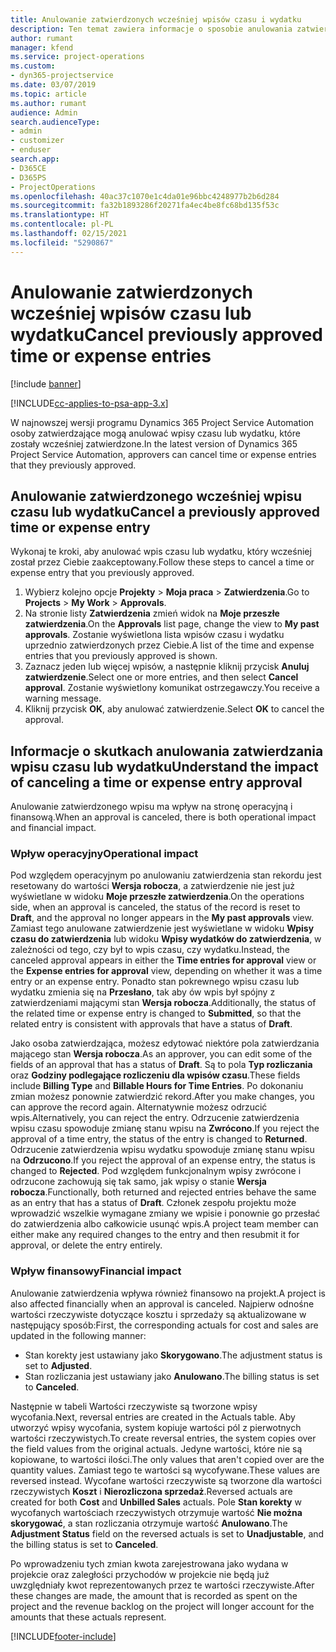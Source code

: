 ```yaml
---
title: Anulowanie zatwierdzonych wcześniej wpisów czasu i wydatku
description: Ten temat zawiera informacje o sposobie anulowania zatwierdzonej transakcji rozliczanej według czasu i wydatku.
author: rumant
manager: kfend
ms.service: project-operations
ms.custom:
- dyn365-projectservice
ms.date: 03/07/2019
ms.topic: article
ms.author: rumant
audience: Admin
search.audienceType:
- admin
- customizer
- enduser
search.app:
- D365CE
- D365PS
- ProjectOperations
ms.openlocfilehash: 40ac37c1070e1c4da01e96bbc4248977b2b6d284
ms.sourcegitcommit: fa32b1893286f20271fa4ec4be8fc68bd135f53c
ms.translationtype: HT
ms.contentlocale: pl-PL
ms.lasthandoff: 02/15/2021
ms.locfileid: "5290867"
---
```

# <a name="cancel-previously-approved-time-or-expense-entries"></a><span data-ttu-id="2b657-103">Anulowanie zatwierdzonych wcześniej wpisów czasu lub wydatku</span><span class="sxs-lookup"><span data-stu-id="2b657-103">Cancel previously approved time or expense entries</span></span>

[!include [banner](../includes/psa-now-project-operations.md)]

[!INCLUDE[cc-applies-to-psa-app-3.x](../includes/cc-applies-to-psa-app-3x.md)]

<span data-ttu-id="2b657-104">W najnowszej wersji programu Dynamics 365 Project Service Automation osoby zatwierdzające mogą anulować wpisy czasu lub wydatku, które zostały wcześniej zatwierdzone.</span><span class="sxs-lookup"><span data-stu-id="2b657-104">In the latest version of Dynamics 365 Project Service Automation, approvers can cancel time or expense entries that they previously approved.</span></span>

## <a name="cancel-a-previously-approved-time-or-expense-entry"></a><span data-ttu-id="2b657-105">Anulowanie zatwierdzonego wcześniej wpisu czasu lub wydatku</span><span class="sxs-lookup"><span data-stu-id="2b657-105">Cancel a previously approved time or expense entry</span></span>

<span data-ttu-id="2b657-106">Wykonaj te kroki, aby anulować wpis czasu lub wydatku, który wcześniej został przez Ciebie zaakceptowany.</span><span class="sxs-lookup"><span data-stu-id="2b657-106">Follow these steps to cancel a time or expense entry that you previously approved.</span></span>

1. <span data-ttu-id="2b657-107">Wybierz kolejno opcje **Projekty** \> **Moja praca** \> **Zatwierdzenia**.</span><span class="sxs-lookup"><span data-stu-id="2b657-107">Go to **Projects** \> **My Work** \> **Approvals**.</span></span>
2. <span data-ttu-id="2b657-108">Na stronie listy **Zatwierdzenia** zmień widok na **Moje przeszłe zatwierdzenia**.</span><span class="sxs-lookup"><span data-stu-id="2b657-108">On the **Approvals** list page, change the view to **My past approvals**.</span></span> <span data-ttu-id="2b657-109">Zostanie wyświetlona lista wpisów czasu i wydatku uprzednio zatwierdzonych przez Ciebie.</span><span class="sxs-lookup"><span data-stu-id="2b657-109">A list of the time and expense entries that you previously approved is shown.</span></span>
3. <span data-ttu-id="2b657-110">Zaznacz jeden lub więcej wpisów, a następnie kliknij przycisk **Anuluj zatwierdzenie**.</span><span class="sxs-lookup"><span data-stu-id="2b657-110">Select one or more entries, and then select **Cancel approval**.</span></span> <span data-ttu-id="2b657-111">Zostanie wyświetlony komunikat ostrzegawczy.</span><span class="sxs-lookup"><span data-stu-id="2b657-111">You receive a warning message.</span></span>
4. <span data-ttu-id="2b657-112">Kliknij przycisk **OK**, aby anulować zatwierdzenie.</span><span class="sxs-lookup"><span data-stu-id="2b657-112">Select **OK** to cancel the approval.</span></span>

## <a name="understand-the-impact-of-canceling-a-time-or-expense-entry-approval"></a><span data-ttu-id="2b657-113">Informacje o skutkach anulowania zatwierdzania wpisu czasu lub wydatku</span><span class="sxs-lookup"><span data-stu-id="2b657-113">Understand the impact of canceling a time or expense entry approval</span></span>

<span data-ttu-id="2b657-114">Anulowanie zatwierdzonego wpisu ma wpływ na stronę operacyjną i finansową.</span><span class="sxs-lookup"><span data-stu-id="2b657-114">When an approval is canceled, there is both operational impact and financial impact.</span></span>

### <a name="operational-impact"></a><span data-ttu-id="2b657-115">Wpływ operacyjny</span><span class="sxs-lookup"><span data-stu-id="2b657-115">Operational impact</span></span>

<span data-ttu-id="2b657-116">Pod względem operacyjnym po anulowaniu zatwierdzenia stan rekordu jest resetowany do wartości **Wersja robocza**, a zatwierdzenie nie jest już wyświetlane w widoku **Moje przeszłe zatwierdzenia**.</span><span class="sxs-lookup"><span data-stu-id="2b657-116">On the operations side, when an approval is canceled, the status of the record is reset to **Draft**, and the approval no longer appears in the **My past approvals** view.</span></span> <span data-ttu-id="2b657-117">Zamiast tego anulowane zatwierdzenie jest wyświetlane w widoku **Wpisy czasu do zatwierdzenia** lub widoku **Wpisy wydatków do zatwierdzenia**, w zależności od tego, czy był to wpis czasu, czy wydatku.</span><span class="sxs-lookup"><span data-stu-id="2b657-117">Instead, the canceled approval appears in either the **Time entries for approval** view or the **Expense entries for approval** view, depending on whether it was a time entry or an expense entry.</span></span> <span data-ttu-id="2b657-118">Ponadto stan pokrewnego wpisu czasu lub wydatku zmienia się na **Przesłano**, tak aby ów wpis był spójny z zatwierdzeniami mającymi stan **Wersja robocza**.</span><span class="sxs-lookup"><span data-stu-id="2b657-118">Additionally, the status of the related time or expense entry is changed to **Submitted**, so that the related entry is consistent with approvals that have a status of **Draft**.</span></span>

<span data-ttu-id="2b657-119">Jako osoba zatwierdzająca, możesz edytować niektóre pola zatwierdzania mającego stan **Wersja robocza**.</span><span class="sxs-lookup"><span data-stu-id="2b657-119">As an approver, you can edit some of the fields of an approval that has a status of **Draft**.</span></span> <span data-ttu-id="2b657-120">Są to pola **Typ rozliczania** oraz **Godziny podlegające rozliczeniu dla wpisów czasu**.</span><span class="sxs-lookup"><span data-stu-id="2b657-120">These fields include **Billing Type** and **Billable Hours for Time Entries**.</span></span> <span data-ttu-id="2b657-121">Po dokonaniu zmian możesz ponownie zatwierdzić rekord.</span><span class="sxs-lookup"><span data-stu-id="2b657-121">After you make changes, you can approve the record again.</span></span> <span data-ttu-id="2b657-122">Alternatywnie możesz odrzucić wpis.</span><span class="sxs-lookup"><span data-stu-id="2b657-122">Alternatively, you can reject the entry.</span></span> <span data-ttu-id="2b657-123">Odrzucenie zatwierdzenia wpisu czasu spowoduje zmianę stanu wpisu na **Zwrócono**.</span><span class="sxs-lookup"><span data-stu-id="2b657-123">If you reject the approval of a time entry, the status of the entry is changed to **Returned**.</span></span> <span data-ttu-id="2b657-124">Odrzucenie zatwierdzenia wpisu wydatku spowoduje zmianę stanu wpisu na **Odrzucono**.</span><span class="sxs-lookup"><span data-stu-id="2b657-124">If you reject the approval of an expense entry, the status is changed to **Rejected**.</span></span> <span data-ttu-id="2b657-125">Pod względem funkcjonalnym wpisy zwrócone i odrzucone zachowują się tak samo, jak wpisy o stanie **Wersja robocza**.</span><span class="sxs-lookup"><span data-stu-id="2b657-125">Functionally, both returned and rejected entries behave the same as an entry that has a status of **Draft**.</span></span> <span data-ttu-id="2b657-126">Członek zespołu projektu może wprowadzić wszelkie wymagane zmiany we wpisie i ponownie go przesłać do zatwierdzenia albo całkowicie usunąć wpis.</span><span class="sxs-lookup"><span data-stu-id="2b657-126">A project team member can either make any required changes to the entry and then resubmit it for approval, or delete the entry entirely.</span></span>

### <a name="financial-impact"></a><span data-ttu-id="2b657-127">Wpływ finansowy</span><span class="sxs-lookup"><span data-stu-id="2b657-127">Financial impact</span></span>

<span data-ttu-id="2b657-128">Anulowanie zatwierdzenia wpływa również finansowo na projekt.</span><span class="sxs-lookup"><span data-stu-id="2b657-128">A project is also affected financially when an approval is canceled.</span></span> <span data-ttu-id="2b657-129">Najpierw odnośne wartości rzeczywiste dotyczące kosztu i sprzedaży są aktualizowane w następujący sposób:</span><span class="sxs-lookup"><span data-stu-id="2b657-129">First, the corresponding actuals for cost and sales are updated in the following manner:</span></span>

- <span data-ttu-id="2b657-130">Stan korekty jest ustawiany jako **Skorygowano**.</span><span class="sxs-lookup"><span data-stu-id="2b657-130">The adjustment status is set to **Adjusted**.</span></span>
- <span data-ttu-id="2b657-131">Stan rozliczania jest ustawiany jako **Anulowano**.</span><span class="sxs-lookup"><span data-stu-id="2b657-131">The billing status is set to **Canceled**.</span></span>

<span data-ttu-id="2b657-132">Następnie w tabeli Wartości rzeczywiste są tworzone wpisy wycofania.</span><span class="sxs-lookup"><span data-stu-id="2b657-132">Next, reversal entries are created in the Actuals table.</span></span> <span data-ttu-id="2b657-133">Aby utworzyć wpisy wycofania, system kopiuje wartości pól z pierwotnych wartości rzeczywistych.</span><span class="sxs-lookup"><span data-stu-id="2b657-133">To create reversal entries, the system copies over the field values from the original actuals.</span></span> <span data-ttu-id="2b657-134">Jedyne wartości, które nie są kopiowane, to wartości ilości.</span><span class="sxs-lookup"><span data-stu-id="2b657-134">The only values that aren't copied over are the quantity values.</span></span> <span data-ttu-id="2b657-135">Zamiast tego te wartości są wycofywane.</span><span class="sxs-lookup"><span data-stu-id="2b657-135">These values are reversed instead.</span></span> <span data-ttu-id="2b657-136">Wycofane wartości rzeczywiste są tworzone dla wartości rzeczywistych **Koszt** i **Nierozliczona sprzedaż**.</span><span class="sxs-lookup"><span data-stu-id="2b657-136">Reversed actuals are created for both **Cost** and **Unbilled Sales** actuals.</span></span> <span data-ttu-id="2b657-137">Pole **Stan korekty** w wycofanych wartościach rzeczywistych otrzymuje wartość **Nie można skorygować**, a stan rozliczania otrzymuje wartość **Anulowano**.</span><span class="sxs-lookup"><span data-stu-id="2b657-137">The **Adjustment Status** field on the reversed actuals is set to **Unadjustable**, and the billing status is set to **Canceled**.</span></span>

<span data-ttu-id="2b657-138">Po wprowadzeniu tych zmian kwota zarejestrowana jako wydana w projekcie oraz zaległości przychodów w projekcie nie będą już uwzględniały kwot reprezentowanych przez te wartości rzeczywiste.</span><span class="sxs-lookup"><span data-stu-id="2b657-138">After these changes are made, the amount that is recorded as spent on the project and the revenue backlog on the project will longer account for the amounts that these actuals represent.</span></span>


[!INCLUDE[footer-include](../includes/footer-banner.md)]